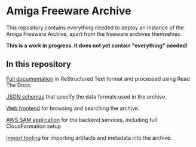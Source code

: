 <!--
   Copyright 2019 Richard Downer

   Licensed under the Apache License, Version 2.0 (the "License");
   you may not use this file except in compliance with the License.
   You may obtain a copy of the License at

       http://www.apache.org/licenses/LICENSE-2.0

   Unless required by applicable law or agreed to in writing, software
   distributed under the License is distributed on an "AS IS" BASIS,
   WITHOUT WARRANTIES OR CONDITIONS OF ANY KIND, either express or implied.
   See the License for the specific language governing permissions and
   limitations under the License.
-->

Amiga Freeware Archive
======================

This repository contains everything needed to deploy an instance of the Amiga Freeware Archive, apart from the freeware archives themselves.

**This is a work in progress. It does not yet contain "everything" needed!**


In this repository
------------------

[Full documentation](docs) in ReStructured Text format and processed using Read The Docs.

[JSON schemas](json-schemas) that specify the data formats used in the archive.

[Web frontend](web) for browsing and searching the archive.

[AWS SAM application](backend-app) for the backend services, including full CloudFormation setup

[Import tooling](import-tools) for importing artifacts and metadata into the archive.

